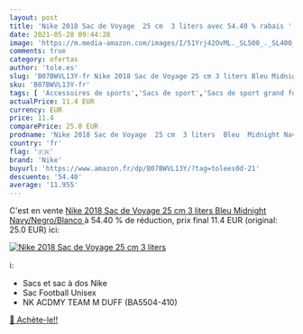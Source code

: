 ```yaml
---
layout: post
title: 'Nike 2018 Sac de Voyage  25 cm  3 liters avec 54.40 % rabais '
date: 2021-05-28 09:44:28
image: 'https://m.media-amazon.com/images/I/51Yrj42OvML._SL500_._SL400_.jpg'
comments: true
category: ofertas
author: 'tole.es'
slug: 'B07BWVL13Y-fr Nike 2018 Sac de Voyage 25 cm 3 liters Bleu Midnight...'
sku: 'B07BWVL13Y-fr'
tags: [ 'Accessoires de sports','Sacs de sport','Sacs de sport grand format','Sports et Loisirs','nike', ]
actualPrice: 11.4 EUR
currency: EUR
price: 11.4
comparePrice: 25.0 EUR
prodname: 'Nike 2018 Sac de Voyage  25 cm  3 liters  Bleu  Midnight Navy/Negro/Blanco '
country: 'fr'
flag: '🇫🇷'
brand: 'Nike'
buyurl: 'https://www.amazon.fr/dp/B07BWVL13Y/?tag=tolees0d-21'
descuento: '54.40'
average: '11.955'
---
```


C'est en vente [Nike 2018 Sac de Voyage  25 cm  3 liters  Bleu  Midnight Navy/Negro/Blanco ](https://www.amazon.fr/dp/B07BWVL13Y/?tag=tolees0d-21)  à  54.40 % de réduction, prix final  11.4 EUR (original: 25.0 EUR) ici:

[![Nike 2018 Sac de Voyage  25 cm  3 liters](https://m.media-amazon.com/images/I/51Yrj42OvML._SL500_._SL400_.jpg)](https://www.amazon.fr/dp/B07BWVL13Y/?tag=tolees0d-21)

ℹ️:

- Sacs et sac à dos Nike
- Sac Football Unisex
- NK ACDMY TEAM M DUFF (BA5504-410)

[🛒 Achète-le!!](https://www.amazon.fr/dp/B07BWVL13Y/?tag=tolees0d-21)
